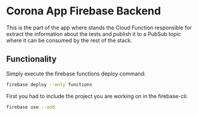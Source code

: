 # Corona App Firebase Backend

This is the part of the app where stands the Cloud Function responsible for extract the information about the tests and publish it to a PubSub topic where it can be consumed by the rest of the stack.

## Functionality

Simply execute the firebase functions deploy command:

```sh
firebase deploy --only functions
```

First you had to include the project you are working on in the firebase-cli:

```sh
firebase use --add
```